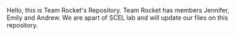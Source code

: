 Hello, this is Team Rocket's Repository. Team Rocket has members Jennifer, Emily and Andrew. We are apart of SCEL lab and will update our files on this repository.






